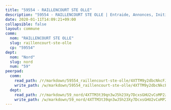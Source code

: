 ```yaml
---
title: "59554 - RAILLENCOURT STE OLLE"
description: "59554 - RAILLENCOURT STE OLLE | Entraide, Annonces, Initiatives"
date: 2020-01-11T14:09:21+09:00
collapsible: false
layout: commune
comm:
  nom: "RAILLENCOURT STE OLLE"
  slug: raillencourt-ste-olle
  cp: "59554"
dept:
  nom: "Nord"
  slug: nord
  num: "59"
peerpad:
  comm:
    read_path: /r/markdown/59554_raillencourt-ste-olle/4XTTM9y2dbcNkcFJGj7u2U9jUEY89nGxVztPp11KdhHdVYhmv
    write_path: /w/markdown/59554_raillencourt-ste-olle/4XTTM9y2dbcNkcFJGj7u2U9jUEY89nGxVztPp11KdhHdVYhmv-K3TgU9sgMEirRD7pieG2z5zMhxEFZA6KQZHJRAzMyTuxBrp5ZbUupRmRkwMH7ypNXsFPKfBdtCjnjWwFaQic1MHstvetX3gSG8fsSFYDYA4jkfdeydjbF9vqD9qR5PB8dytAZRqv
  dept:
    read_path: /r/markdown/59_nord/4XTTM3t39qn3wJ5h23Xy7DcxsGHU2vCoMP2z3iS4TUn3TrtdJ
    write_path: /w/markdown/59_nord/4XTTM3t39qn3wJ5h23Xy7DcxsGHU2vCoMP2z3iS4TUn3TrtdJ-K3TgTuZGkuZqXfr6fpmH7pGsMT6ndvZQMyRDze5QBt7XScLWHoBi246kLoDKpTH2Yo4f3AFSSJqGc2ozvNww7qPLqsDjpvahxCbQ6F5znbfjp6kVgaDcTYc9LyhwSfYuCevnvZUQ
---
```


